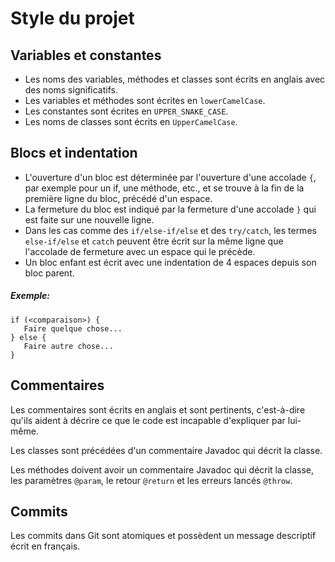 # Style du projet

## Variables et constantes

- Les noms des variables, méthodes et classes sont écrits en anglais avec des noms significatifs.
- Les variables et méthodes sont écrites en `lowerCamelCase`.
- Les constantes sont écrites en `UPPER_SNAKE_CASE`.
- Les noms de classes sont écrits en `UpperCamelCase`.

## Blocs et indentation

- L'ouverture d'un bloc est déterminée par l'ouverture d'une accolade `{`, par exemple pour un if, une méthode, etc., et se trouve à la fin de la première ligne du bloc, précédé d'un espace.
- La fermeture du bloc est indiqué par la fermeture d'une accolade `}` qui est faite sur une nouvelle ligne.
- Dans les cas comme des `if/else-if/else` et des `try/catch`, les termes `else-if/else` et `catch` peuvent être écrit sur la même ligne que l'accolade de fermeture avec un espace qui le précède.
- Un bloc enfant est écrit avec une indentation de 4 espaces depuis son bloc parent.
<h5>Exemple:</h5>

 ```
if (<comparaison>) {
	Faire quelque chose...
} else {
	Faire autre chose...
}
```
## Commentaires

Les commentaires sont écrits en anglais et sont pertinents, c'est-à-dire qu'ils aident à décrire 
ce que le code est incapable d'expliquer par lui-même.

Les classes sont précédées d'un commentaire Javadoc qui décrit la classe.

Les méthodes doivent avoir un commentaire Javadoc qui décrit la classe, les paramètres `@param`, 
le retour `@return` et les erreurs lancés `@throw`.

## Commits

Les commits dans Git sont atomiques et possèdent un message descriptif écrit en français.
